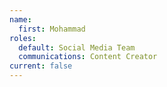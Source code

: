 ```yaml
---
name:
  first: Mohammad
roles:
  default: Social Media Team
  communications: Content Creator
current: false
---
```

